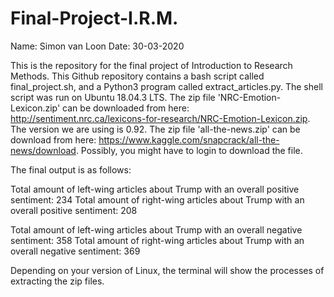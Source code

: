 # Final-Project-I.R.M.

Name: Simon van Loon Date: 30-03-2020

This is the repository for the final project of Introduction to Research Methods. This Github repository contains a bash script called final_project.sh, and a Python3 program called extract_articles.py. The shell script was run on Ubuntu 18.04.3 LTS. The zip file 'NRC-Emotion-Lexicon.zip' can be downloaded from here: http://sentiment.nrc.ca/lexicons-for-research/NRC-Emotion-Lexicon.zip. The version we are using is 0.92.
The zip file 'all-the-news.zip' can be download from here: https://www.kaggle.com/snapcrack/all-the-news/download. Possibly, you might have to login to download the file. 

The final output is as follows:

Total amount of left-wing articles about Trump with an overall positive sentiment: 234
Total amount of right-wing articles about Trump with an overall positive sentiment: 208

Total amount of left-wing articles about Trump with an overall negative sentiment: 358
Total amount of right-wing articles about Trump with an overall negative sentiment: 369

Depending on your version of Linux, the terminal will show the processes of extracting the zip files. 

